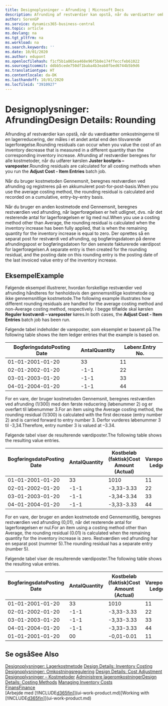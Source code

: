 ```yaml
---
title: Designoplysninger – Afrunding | Microsoft Docs
description: Afrunding af restværdier kan opstå, når du værdisætter omkostningerne til en lagerreducering, der måles i et andet antal end den tilsvarende lagerforøgelse. Afrunding af restværdier beregnes for alle kostmetoder, når du udfører kørslen **Juster kostpris – vareposter**.
author: SorenGP
ms.service: dynamics365-business-central
ms.topic: article
ms.devlang: na
ms.tgt_pltfrm: na
ms.workload: na
ms.search.keywords: ''
ms.date: 10/01/2020
ms.author: edupont
ms.openlocfilehash: f1cf5b1a865ea468e96f5b8e174ffeccfeb61022
ms.sourcegitcommit: ddbb5cede750df1baba4b3eab8fbed6744b5b9d6
ms.translationtype: HT
ms.contentlocale: da-DK
ms.lasthandoff: 10/01/2020
ms.locfileid: "3910927"
---
```

# <a name="design-details-rounding"></a><span data-ttu-id="0a283-104">Designoplysninger: Afrunding</span><span class="sxs-lookup"><span data-stu-id="0a283-104">Design Details: Rounding</span></span>
<span data-ttu-id="0a283-105">Afrunding af restværdier kan opstå, når du værdisætter omkostningerne til en lagerreducering, der måles i et andet antal end den tilsvarende lagerforøgelse.</span><span class="sxs-lookup"><span data-stu-id="0a283-105">Rounding residuals can occur when you value the cost of an inventory decrease that is measured in a different quantity than the corresponding inventory increase.</span></span> <span data-ttu-id="0a283-106">Afrunding af restværdier beregnes for alle kostmetoder, når du udfører kørslen **Juster kostpris – vareposter**.</span><span class="sxs-lookup"><span data-stu-id="0a283-106">Rounding residuals are calculated for all costing methods when you run the **Adjust Cost - Item Entries** batch job.</span></span>  

 <span data-ttu-id="0a283-107">Når du bruger kostmetoden Gennemsnit, beregnes restværdien ved afrunding og registreres på en akkumuleret post-for-post-basis.</span><span class="sxs-lookup"><span data-stu-id="0a283-107">When you use the average costing method, the rounding residual is calculated and recorded on a cumulative, entry-by-entry basis.</span></span>  

 <span data-ttu-id="0a283-108">Når du bruger en anden kostmetode end Gennemsnit, beregnes restværdien ved afrunding, når lagerforøgelsen er helt udlignet, dvs. når det resterende antal for lagerforøgelsen er lig med nul.</span><span class="sxs-lookup"><span data-stu-id="0a283-108">When you use a costing method other than Average, the rounding residual is calculated when the inventory increase has been fully applied, that is when the remaining quantity for the inventory increase is equal to zero.</span></span> <span data-ttu-id="0a283-109">Der oprettes så en separat post for restværdi ved afrunding, og bogføringsdatoen på denne afrundingspost er bogføringsdatoen for den seneste fakturerede værdipost for lagerforøgelsen.</span><span class="sxs-lookup"><span data-stu-id="0a283-109">A separate entry is then created for the rounding residual, and the posting date on this rounding entry is the posting date of the last invoiced value entry of the inventory increase.</span></span>  

## <a name="example"></a><span data-ttu-id="0a283-110">Eksempel</span><span class="sxs-lookup"><span data-stu-id="0a283-110">Example</span></span>  
 <span data-ttu-id="0a283-111">Følgende eksempel illustrerer, hvordan forskellige restværdier ved afrunding håndteres for henholdsvis den gennemsnitlige kostmetode og ikke gennemsnitlige kostmetode.</span><span class="sxs-lookup"><span data-stu-id="0a283-111">The following example illustrates how different rounding residuals are handled for the average costing method and non-Average costing method, respectively.</span></span> <span data-ttu-id="0a283-112">I begge tilfælde skal kørslen **Reguler kostværdi – vareposter** køres.</span><span class="sxs-lookup"><span data-stu-id="0a283-112">In both cases, the **Adjust Cost - Item Entries** batch job has been run.</span></span>  

 <span data-ttu-id="0a283-113">Følgende tabel indeholder de vareposter, som eksemplet er baseret på.</span><span class="sxs-lookup"><span data-stu-id="0a283-113">The following table shows the item ledger entries that the example is based on.</span></span>  

|<span data-ttu-id="0a283-114">Bogføringsdato</span><span class="sxs-lookup"><span data-stu-id="0a283-114">Posting Date</span></span>|<span data-ttu-id="0a283-115">Antal</span><span class="sxs-lookup"><span data-stu-id="0a283-115">Quantity</span></span>|<span data-ttu-id="0a283-116">Løbenr.</span><span class="sxs-lookup"><span data-stu-id="0a283-116">Entry No.</span></span>|  
|------------------|--------------|---------------|  
|<span data-ttu-id="0a283-117">01-01-20</span><span class="sxs-lookup"><span data-stu-id="0a283-117">01-01-20</span></span>|<span data-ttu-id="0a283-118">3</span><span class="sxs-lookup"><span data-stu-id="0a283-118">3</span></span>|<span data-ttu-id="0a283-119">1</span><span class="sxs-lookup"><span data-stu-id="0a283-119">1</span></span>|  
|<span data-ttu-id="0a283-120">02-01-20</span><span class="sxs-lookup"><span data-stu-id="0a283-120">02-01-20</span></span>|<span data-ttu-id="0a283-121">-1</span><span class="sxs-lookup"><span data-stu-id="0a283-121">-1</span></span>|<span data-ttu-id="0a283-122">2</span><span class="sxs-lookup"><span data-stu-id="0a283-122">2</span></span>|  
|<span data-ttu-id="0a283-123">03-01-20</span><span class="sxs-lookup"><span data-stu-id="0a283-123">03-01-20</span></span>|<span data-ttu-id="0a283-124">-1</span><span class="sxs-lookup"><span data-stu-id="0a283-124">-1</span></span>|<span data-ttu-id="0a283-125">3</span><span class="sxs-lookup"><span data-stu-id="0a283-125">3</span></span>|  
|<span data-ttu-id="0a283-126">04-01-20</span><span class="sxs-lookup"><span data-stu-id="0a283-126">04-01-20</span></span>|<span data-ttu-id="0a283-127">-1</span><span class="sxs-lookup"><span data-stu-id="0a283-127">-1</span></span>|<span data-ttu-id="0a283-128">4</span><span class="sxs-lookup"><span data-stu-id="0a283-128">4</span></span>|  

 <span data-ttu-id="0a283-129">For en vare, der bruger kostmetoden Gennemsnit, beregnes restværdien ved afrunding (1/300) med den første reducering (løbenummer 2) og er overført til løbenummer 3.</span><span class="sxs-lookup"><span data-stu-id="0a283-129">For an item using the Average costing method, the rounding residual (1/300) is calculated with the first decrease (entry number 2) and is carried forward to entry number 3.</span></span> <span data-ttu-id="0a283-130">Derfor vurderes løbenummer 3 til -3,34.</span><span class="sxs-lookup"><span data-stu-id="0a283-130">Therefore, entry number 3 is valued at –3.34.</span></span>  

 <span data-ttu-id="0a283-131">Følgende tabel viser de resulterende værdiposter.</span><span class="sxs-lookup"><span data-stu-id="0a283-131">The following table shows the resulting value entries.</span></span>  

|<span data-ttu-id="0a283-132">Bogføringsdato</span><span class="sxs-lookup"><span data-stu-id="0a283-132">Posting Date</span></span>|<span data-ttu-id="0a283-133">Antal</span><span class="sxs-lookup"><span data-stu-id="0a283-133">Quantity</span></span>|<span data-ttu-id="0a283-134">Kostbeløb (faktisk)</span><span class="sxs-lookup"><span data-stu-id="0a283-134">Cost Amount (Actual)</span></span>|<span data-ttu-id="0a283-135">Varepostløbenr.</span><span class="sxs-lookup"><span data-stu-id="0a283-135">Item Ledger Entry No.</span></span>|<span data-ttu-id="0a283-136">Løbenr.</span><span class="sxs-lookup"><span data-stu-id="0a283-136">Entry No.</span></span>|  
|------------------|--------------|----------------------------|---------------------------|---------------|  
|<span data-ttu-id="0a283-137">01-01-20</span><span class="sxs-lookup"><span data-stu-id="0a283-137">01-01-20</span></span>|<span data-ttu-id="0a283-138">3</span><span class="sxs-lookup"><span data-stu-id="0a283-138">3</span></span>|<span data-ttu-id="0a283-139">10</span><span class="sxs-lookup"><span data-stu-id="0a283-139">10</span></span>|<span data-ttu-id="0a283-140">1</span><span class="sxs-lookup"><span data-stu-id="0a283-140">1</span></span>|<span data-ttu-id="0a283-141">1</span><span class="sxs-lookup"><span data-stu-id="0a283-141">1</span></span>|  
|<span data-ttu-id="0a283-142">02-01-20</span><span class="sxs-lookup"><span data-stu-id="0a283-142">02-01-20</span></span>|<span data-ttu-id="0a283-143">-1</span><span class="sxs-lookup"><span data-stu-id="0a283-143">-1</span></span>|<span data-ttu-id="0a283-144">-3,33</span><span class="sxs-lookup"><span data-stu-id="0a283-144">-3.33</span></span>|<span data-ttu-id="0a283-145">2</span><span class="sxs-lookup"><span data-stu-id="0a283-145">2</span></span>|<span data-ttu-id="0a283-146">2</span><span class="sxs-lookup"><span data-stu-id="0a283-146">2</span></span>|  
|<span data-ttu-id="0a283-147">03-01-20</span><span class="sxs-lookup"><span data-stu-id="0a283-147">03-01-20</span></span>|<span data-ttu-id="0a283-148">-1</span><span class="sxs-lookup"><span data-stu-id="0a283-148">-1</span></span>|<span data-ttu-id="0a283-149">-3,34</span><span class="sxs-lookup"><span data-stu-id="0a283-149">-3.34</span></span>|<span data-ttu-id="0a283-150">3</span><span class="sxs-lookup"><span data-stu-id="0a283-150">3</span></span>|<span data-ttu-id="0a283-151">3</span><span class="sxs-lookup"><span data-stu-id="0a283-151">3</span></span>|  
|<span data-ttu-id="0a283-152">04-01-20</span><span class="sxs-lookup"><span data-stu-id="0a283-152">04-01-20</span></span>|<span data-ttu-id="0a283-153">-1</span><span class="sxs-lookup"><span data-stu-id="0a283-153">-1</span></span>|<span data-ttu-id="0a283-154">-3,33</span><span class="sxs-lookup"><span data-stu-id="0a283-154">-3.33</span></span>|<span data-ttu-id="0a283-155">4</span><span class="sxs-lookup"><span data-stu-id="0a283-155">4</span></span>|<span data-ttu-id="0a283-156">4</span><span class="sxs-lookup"><span data-stu-id="0a283-156">4</span></span>|  

 <span data-ttu-id="0a283-157">For en vare, der bruger en anden kostmetode end Gennemsnitlig, beregnes restværdien ved afrunding (0,01), når det resterende antal for lagerforøgelsen er nul.</span><span class="sxs-lookup"><span data-stu-id="0a283-157">For an item using a costing method other than Average, the rounding residual (0.01) is calculated when the remaining quantity for the inventory increase is zero.</span></span> <span data-ttu-id="0a283-158">Restværdien ved afrunding har en separat post (nummer 5).</span><span class="sxs-lookup"><span data-stu-id="0a283-158">The rounding residual has a separate entry (number 5).</span></span>  

 <span data-ttu-id="0a283-159">Følgende tabel viser de resulterende værdiposter.</span><span class="sxs-lookup"><span data-stu-id="0a283-159">The following table shows the resulting value entries.</span></span>  

|<span data-ttu-id="0a283-160">Bogføringsdato</span><span class="sxs-lookup"><span data-stu-id="0a283-160">Posting Date</span></span>|<span data-ttu-id="0a283-161">Antal</span><span class="sxs-lookup"><span data-stu-id="0a283-161">Quantity</span></span>|<span data-ttu-id="0a283-162">Kostbeløb (faktisk)</span><span class="sxs-lookup"><span data-stu-id="0a283-162">Cost Amount (Actual)</span></span>|<span data-ttu-id="0a283-163">Varepostløbenr.</span><span class="sxs-lookup"><span data-stu-id="0a283-163">Item Ledger Entry No.</span></span>|<span data-ttu-id="0a283-164">Løbenr.</span><span class="sxs-lookup"><span data-stu-id="0a283-164">Entry No.</span></span>|  
|------------------|--------------|----------------------------|---------------------------|---------------|  
|<span data-ttu-id="0a283-165">01-01-20</span><span class="sxs-lookup"><span data-stu-id="0a283-165">01-01-20</span></span>|<span data-ttu-id="0a283-166">3</span><span class="sxs-lookup"><span data-stu-id="0a283-166">3</span></span>|<span data-ttu-id="0a283-167">10</span><span class="sxs-lookup"><span data-stu-id="0a283-167">10</span></span>|<span data-ttu-id="0a283-168">1</span><span class="sxs-lookup"><span data-stu-id="0a283-168">1</span></span>|<span data-ttu-id="0a283-169">1</span><span class="sxs-lookup"><span data-stu-id="0a283-169">1</span></span>|  
|<span data-ttu-id="0a283-170">02-01-20</span><span class="sxs-lookup"><span data-stu-id="0a283-170">02-01-20</span></span>|<span data-ttu-id="0a283-171">-1</span><span class="sxs-lookup"><span data-stu-id="0a283-171">-1</span></span>|<span data-ttu-id="0a283-172">-3,33</span><span class="sxs-lookup"><span data-stu-id="0a283-172">-3.33</span></span>|<span data-ttu-id="0a283-173">2</span><span class="sxs-lookup"><span data-stu-id="0a283-173">2</span></span>|<span data-ttu-id="0a283-174">2</span><span class="sxs-lookup"><span data-stu-id="0a283-174">2</span></span>|  
|<span data-ttu-id="0a283-175">03-01-20</span><span class="sxs-lookup"><span data-stu-id="0a283-175">03-01-20</span></span>|<span data-ttu-id="0a283-176">-1</span><span class="sxs-lookup"><span data-stu-id="0a283-176">-1</span></span>|<span data-ttu-id="0a283-177">-3,33</span><span class="sxs-lookup"><span data-stu-id="0a283-177">-3.33</span></span>|<span data-ttu-id="0a283-178">3</span><span class="sxs-lookup"><span data-stu-id="0a283-178">3</span></span>|<span data-ttu-id="0a283-179">3</span><span class="sxs-lookup"><span data-stu-id="0a283-179">3</span></span>|  
|<span data-ttu-id="0a283-180">04-01-20</span><span class="sxs-lookup"><span data-stu-id="0a283-180">04-01-20</span></span>|<span data-ttu-id="0a283-181">-1</span><span class="sxs-lookup"><span data-stu-id="0a283-181">-1</span></span>|<span data-ttu-id="0a283-182">-3,33</span><span class="sxs-lookup"><span data-stu-id="0a283-182">-3.33</span></span>|<span data-ttu-id="0a283-183">4</span><span class="sxs-lookup"><span data-stu-id="0a283-183">4</span></span>|<span data-ttu-id="0a283-184">4</span><span class="sxs-lookup"><span data-stu-id="0a283-184">4</span></span>|  
|<span data-ttu-id="0a283-185">01-01-20</span><span class="sxs-lookup"><span data-stu-id="0a283-185">01-01-20</span></span>|<span data-ttu-id="0a283-186">0</span><span class="sxs-lookup"><span data-stu-id="0a283-186">0</span></span>|<span data-ttu-id="0a283-187">-0,01</span><span class="sxs-lookup"><span data-stu-id="0a283-187">-0.01</span></span>|<span data-ttu-id="0a283-188">1</span><span class="sxs-lookup"><span data-stu-id="0a283-188">1</span></span>|<span data-ttu-id="0a283-189">5</span><span class="sxs-lookup"><span data-stu-id="0a283-189">5</span></span>|  

## <a name="see-also"></a><span data-ttu-id="0a283-190">Se også</span><span class="sxs-lookup"><span data-stu-id="0a283-190">See Also</span></span>  
 <span data-ttu-id="0a283-191">[Designoplysninger: Lagerkostmetode](design-details-inventory-costing.md) </span><span class="sxs-lookup"><span data-stu-id="0a283-191">[Design Details: Inventory Costing](design-details-inventory-costing.md) </span></span>  
 <span data-ttu-id="0a283-192">[Designoplysninger: Omkostningsregulering](design-details-cost-adjustment.md) </span><span class="sxs-lookup"><span data-stu-id="0a283-192">[Design Details: Cost Adjustment](design-details-cost-adjustment.md) </span></span>  
 <span data-ttu-id="0a283-193">[Designoplysninger – Kostmetoder](design-details-costing-methods.md) [Administrere lageromkostninger](finance-manage-inventory-costs.md)</span><span class="sxs-lookup"><span data-stu-id="0a283-193">[Design Details: Costing Methods](design-details-costing-methods.md) [Managing Inventory Costs](finance-manage-inventory-costs.md)</span></span>  
 [<span data-ttu-id="0a283-194">Finans</span><span class="sxs-lookup"><span data-stu-id="0a283-194">Finance</span></span>](finance.md)  
 <span data-ttu-id="0a283-195">[Arbejde med [!INCLUDE[d365fin](includes/d365fin_md.md)]](ui-work-product.md)</span><span class="sxs-lookup"><span data-stu-id="0a283-195">[Working with [!INCLUDE[d365fin](includes/d365fin_md.md)]](ui-work-product.md)</span></span>
